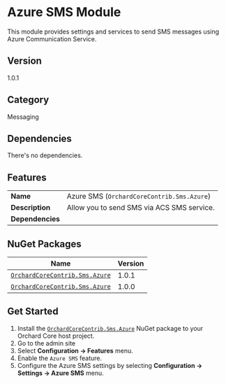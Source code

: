 # Azure SMS Module

This module provides settings and services to send SMS messages using Azure Communication Service.

## Version

1.0.1

## Category

Messaging

## Dependencies

There's no dependencies.

## Features

|                  |											|
|------------------|--------------------------------------------|
| **Name**         | Azure SMS (`OrchardCoreContrib.Sms.Azure`) |
| **Description**  | Allow you to send SMS via ACS SMS service.	|
| **Dependencies** |											|

## NuGet Packages

| Name                                                                                                    | Version |
|---------------------------------------------------------------------------------------------------------|---------|
| [`OrchardCoreContrib.Sms.Azure`](https://www.nuget.org/packages/OrchardCoreContrib.Sms.Azure/1.0.1)	  | 1.0.1   |
| [`OrchardCoreContrib.Sms.Azure`](https://www.nuget.org/packages/OrchardCoreContrib.Sms.Azure/1.0.0)	  | 1.0.0   |

## Get Started

1. Install the [`OrchardCoreContrib.Sms.Azure`](https://www.nuget.org/packages/OrchardCoreContrib.Sms.Azure/) NuGet package to your Orchard Core host project.
2. Go to the admin site
3. Select **Configuration -> Features** menu.
4. Enable the `Azure SMS` feature.
5. Configure the Azure SMS settings by selecting **Configuration -> Settings -> Azure SMS** menu.

